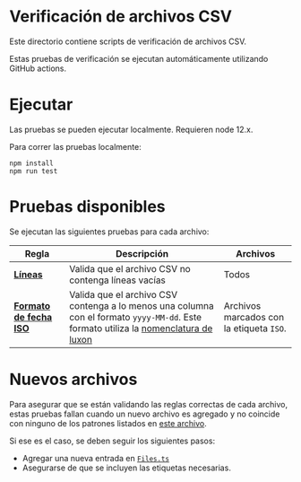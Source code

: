 
# Verificación de archivos CSV

Este directorio contiene scripts de verificación de archivos CSV.

Estas pruebas de verificación se ejecutan automáticamente utilizando GitHub actions.

# Ejecutar

Las pruebas se pueden ejecutar localmente. Requieren node 12.x.

Para correr las pruebas localmente:

```
npm install
npm run test
```

# Pruebas disponibles

Se ejecutan las siguientes pruebas para cada archivo:

|Regla |Descripción |Archivos
|-|-|-
|**[Líneas](./src/emptyLines.test.ts)** |Valida que el archivo CSV no contenga líneas vacías|Todos
|**[Formato de fecha ISO](./src/dateFormat.test.ts)** |Valida que el archivo CSV contenga a lo menos una columna con el formato `yyyy-MM-dd`. Este formato utiliza la [nomenclatura de luxon](https://moment.github.io/luxon/docs/manual/parsing.html#table-of-tokens) |Archivos marcados con la etiqueta `ISO`.

# Nuevos archivos

Para asegurar que se están validando las reglas correctas de cada archivo, estas pruebas fallan cuando un nuevo archivo es agregado y no coincide con ninguno de los patrones listados en [este archivo](./src/config/Files.ts).

Si ese es el caso, se deben seguir los siguientes pasos:

- Agregar una nueva entrada en [`Files.ts`](./src/config/Files.ts)
- Asegurarse de que se incluyen las etiquetas necesarias.
